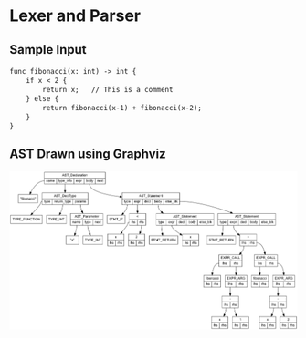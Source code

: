 # Lexer and Parser
## Sample Input
```
func fibonacci(x: int) -> int {
    if x < 2 {
        return x;   // This is a comment
    } else {
        return fibonacci(x-1) + fibonacci(x-2);
    }
}
```
## AST Drawn using Graphviz
<p align="center"><img src="ast_output.png"></p>
